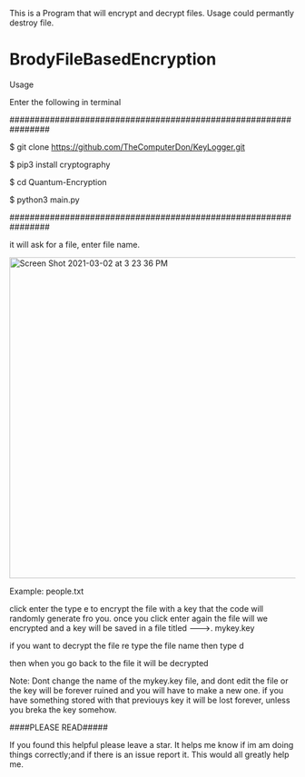 This is a Program that will encrypt and decrypt files. Usage could permantly destroy file.
# BrodyFileBasedEncryption




Usage

Enter the following in terminal

################################################################


$ git clone https://github.com/TheComputerDon/KeyLogger.git

$ pip3 install cryptography

$ cd Quantum-Encryption

$ python3 main.py


################################################################


it will ask for a file, enter file name.

<img width="566" alt="Screen Shot 2021-03-02 at 3 23 36 PM" src="https://user-images.githubusercontent.com/43651169/109723683-abdc7100-7b6b-11eb-9a59-194e151faac6.png">

Example: people.txt


click enter the type e to encrypt the file with a key that the code will randomly generate fro you.
once you click enter again the file will we encrypted and a key will be saved in a file titled --->. mykey.key

if you want to decrypt the file re type the file name then type d



then when you go back to the file it will be decrypted


Note: Dont change the name of the mykey.key file, and dont edit the file or the key will be forever ruined and you will have to make a new one. if you have something 
stored with that previouys key it will be lost forever, unless you breka the key somehow.






####PLEASE READ#####

If you found this helpful please leave a star. It helps me know if im am doing things correctly;and if there is an issue report it. This would all greatly help me.



